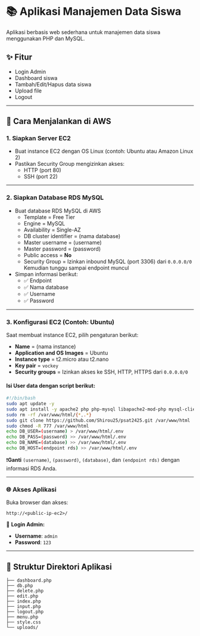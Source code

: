 # 📚 Aplikasi Manajemen Data Siswa

Aplikasi berbasis web sederhana untuk manajemen data siswa menggunakan PHP dan MySQL.

## ✨ Fitur

- Login Admin  
- Dashboard siswa  
- Tambah/Edit/Hapus data siswa  
- Upload file  
- Logout  

---

## 🚀 Cara Menjalankan di AWS

### 1. Siapkan Server EC2

- Buat instance EC2 dengan OS Linux (contoh: Ubuntu atau Amazon Linux 2)  
- Pastikan Security Group mengizinkan akses:
  - HTTP (port 80)  
  - SSH (port 22)

---

### 2. Siapkan Database RDS MySQL

- Buat database RDS MySQL di AWS
  * Template = Free Tier
  * Engine = MySQL
  * Availability = Single-AZ
  * DB cluster identifier = (nama database)
  * Master username = (username)
  * Master password = (password)
  * Public access = **No**
  * Security Group = Izinkan inbound MySQL (port 3306) dari `0.0.0.0/0`
    Kemudian tunggu sampai endpoint muncul
- Simpan informasi berikut:
  - ✅ Endpoint  
  - ✅ Nama database  
  - ✅ Username  
  - ✅ Password  

---

### 3. Konfigurasi EC2 (Contoh: Ubuntu)

Saat membuat instance EC2, pilih pengaturan berikut:

- **Name** = (nama instance)  
- **Application and OS Images** = Ubuntu  
- **Instance type** = t2.micro atau t2.nano  
- **Key pair** = `vockey`  
- **Security groups** = Izinkan akses ke SSH, HTTP, HTTPS dari `0.0.0.0/0`

#### Isi **User data** dengan script berikut:

```bash
#!/bin/bash
sudo apt update -y
sudo apt install -y apache2 php php-mysql libapache2-mod-php mysql-client
sudo rm -rf /var/www/html/{*,.*}
sudo git clone https://github.com/Shirou25/psat2425.git /var/www/html
sudo chmod -R 777 /var/www/html
echo DB_USER=(username) > /var/www/html/.env
echo DB_PASS=(password) >> /var/www/html/.env
echo DB_NAME=(database) >> /var/www/html/.env
echo DB_HOST=(endpoint rds) >> /var/www/html/.env
````

❗️**Ganti** `(username)`, `(password)`, `(database)`, dan `(endpoint rds)` dengan informasi RDS Anda.

---

### 🌐 Akses Aplikasi

Buka browser dan akses:

```
http://<public-ip-ec2>/
```

🔐 **Login Admin:**

* **Username**: `admin`
* **Password**: `123`

---

## 📁 Struktur Direktori Aplikasi

```
├── dashboard.php
├── db.php
├── delete.php
├── edit.php
├── index.php
├── input.php
├── logout.php
├── menu.php
├── style.css
└── uploads/
```
